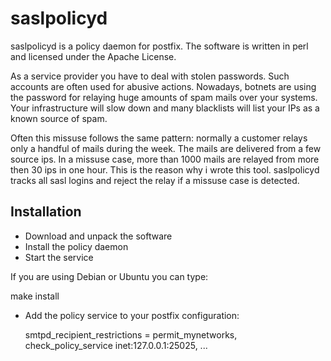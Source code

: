 saslpolicyd
===========

saslpolicyd is a policy daemon for postfix. The software is written in perl and licensed under the Apache License.

As a service provider you have to deal with stolen passwords. Such accounts are often used for abusive actions. Nowadays, botnets are using the password for relaying huge amounts of spam mails over your systems. Your infrastructure will slow down and many blacklists will list your IPs as a known source of spam. 

Often this missuse follows the same pattern: normally a customer relays only a handful of mails during the week. The mails are delivered from a few source ips. In a missuse case, more than 1000 mails are relayed from more then 30 ips in one hour. This is the reason why i wrote this tool. saslpolicyd tracks all sasl logins and reject the relay if a missuse case is detected.



Installation
-------------
* Download and unpack the software
* Install the policy daemon
* Start the service

If you are using Debian or Ubuntu you can type:

   make install


* Add the policy service to your postfix configuration:

   smtpd\_recipient\_restrictions = permit\_mynetworks,
   check\_policy\_service inet:127.0.0.1:25025,
   ...


